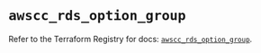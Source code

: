# `awscc_rds_option_group`

Refer to the Terraform Registry for docs: [`awscc_rds_option_group`](https://registry.terraform.io/providers/hashicorp/awscc/0.70.0/docs/resources/rds_option_group).
